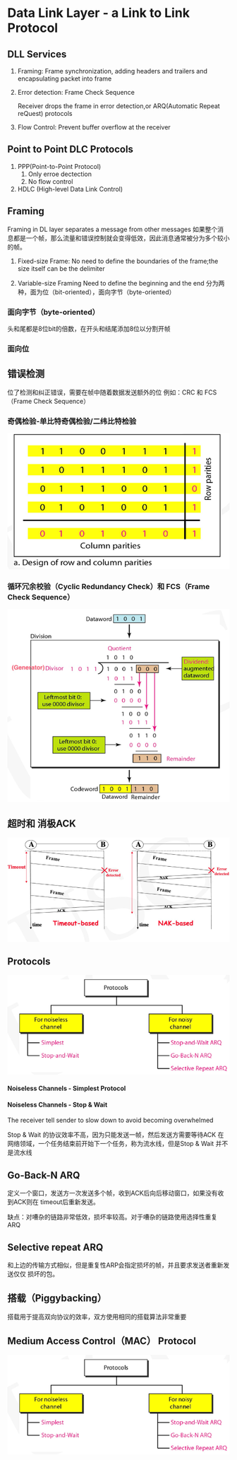 # Data Link Layer - a Link to Link Protocol

## DLL Services
1. Framing:
    Frame synchronization, adding headers and trailers and encapsulating packet into frame
2. Error detection:
    Frame Check Sequence
    
    Receiver drops the frame in error detection,or ARQ(Automatic Repeat reQuest) protocols

3. Flow Control:
    Prevent buffer overflow at the receiver

## Point to Point DLC Protocols
1. PPP(Point-to-Point Protocol)
   1. Only erroe dectection
   2. No flow control
2. HDLC (High-level Data Link Control)

## Framing
Framing in DL layer separates a message from other messages
如果整个消息都是一个帧，那么流量和错误控制就会变得低效，因此消息通常被分为多个较小的帧。
1. Fixed-size Frame:
    No need to define the boundaries of the frame;the size itself can be the delimiter

2. Variable-size Framing
    Need to define the beginning and the end
    分为两种，面为位（bit-oriented），面向字节（byte-oriented）

### 面向字节（byte-oriented）
头和尾都是8位bit的倍数，在开头和结尾添加8位以分割开帧
### 面向位

## 错误检测
位了检测和纠正错误，需要在帧中随着数据发送额外的位
例如：CRC 和 FCS（Frame Check Sequence）

### 奇偶检验-单比特奇偶检验/二纬比特检验
![](./L8p1.png)

### 循环冗余校验（Cyclic Redundancy Check）和 FCS（Frame Check Sequence）
![](./L8p2.png)

## 超时和 消极ACK
![](./L8p3.png)

## Protocols
![](./L8p4.png)

#### Noiseless Channels - Simplest Protocol
#### Noiseless Channels - Stop & Wait
The receiver tell sender to slow down to avoid becoming overwhelmed

Stop & Wait 的协议效率不高，因为只能发送一帧，然后发送方需要等待ACK
在网络领域，一个任务结束前开始下一个任务，称为流水线，但是Stop & Wait 并不是流水线

## Go-Back-N ARQ
定义一个窗口，发送方一次发送多个帧，收到ACK后向后移动窗口，如果没有收到ACK则在
timeout后重新发送。

缺点：对嘈杂的链路非常低效，损坏率较高。对于嘈杂的链路使用选择性重复ARQ

##  Selective repeat ARQ
和上边的传输方式相似，但是重复性ARP会指定损坏的帧，并且要求发送者重新发送仅仅
损坏的包。

## 搭载（Piggybacking）
搭载用于提高双向协议的效率，双方使用相同的搭载算法非常重要

## Medium Access Control（MAC） Protocol
![](./L8p4.png)

## 



